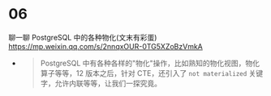 
# 06

聊一聊 PostgreSQL 中的各种物化(文末有彩蛋) https://mp.weixin.qq.com/s/2nnqxOUR-0TG5XZoBzVmkA
- > PostgreSQL 中有各种各样的"物化"操作，比如熟知的物化视图，物化算子等等，12 版本之后，针对 CTE，还引入了 `not materialized` 关键字，允许内联等等，让我们一探究竟。
